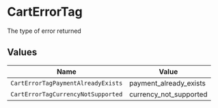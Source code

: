 # CartErrorTag

The type of error returned


## Values

| Name                               | Value                              |
| ---------------------------------- | ---------------------------------- |
| `CartErrorTagPaymentAlreadyExists` | payment_already_exists             |
| `CartErrorTagCurrencyNotSupported` | currency_not_supported             |